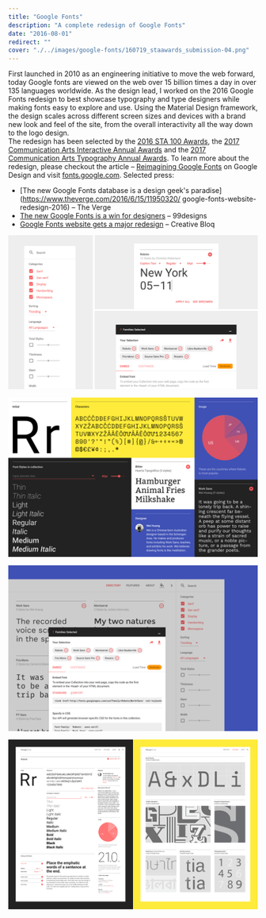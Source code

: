 ```yaml
---
title: "Google Fonts"
description: "A complete redesign of Google Fonts"
date: "2016-08-01"
redirect: ""
cover: "./../images/google-fonts/160719_staawards_submission-04.png"
---
```

<div class="text">
First launched in 2010 as an engineering initiative to move the web forward, today Google fonts are viewed on the web over 15 billion times a day in over 135 languages worldwide. As the design lead, I worked on the 2016 Google Fonts redesign to best showcase typography and type designers while making fonts easy to explore and use. Using the Material Design framework, the design scales across different screen sizes and devices with a brand new look and feel of the site, from the overall interactivity all the way down to the logo design.
</div>
<div class="text">
The redesign has been selected by the <a href="https://100.sta-chicago.org/winners/2016/google-fonts" target="_blank">2016 STA 100 Awards</a>, the <a href="http://www.commarts.com/gallery/Interactive/all/all/2017" target="_blank">2017 Communication Arts Interactive Annual Awards</a> and the <a href="http://www.commarts.com/gallery/typography/miscellaneous/all/2017" target="_blank">2017 Communication Arts Typography Annual Awards</a>. To learn more about the redesign, please checkout the article – <a href="https://design.google/library/reimagining-google-fonts/" target="_blank">Reimagining Google Fonts</a> on Google Design and visit <a href="https://fonts.google.com/" target="_blank">fonts.google.com</a>. Selected press:
</div>

* [The new Google Fonts database is a design geek's paradise](https://www.theverge.com/2016/6/15/11950320/ google-fonts-website-redesign-2016) – The Verge
* [The new Google Fonts is a win for designers](https://99designs.com/blog/trends/new-google-fonts/) – 99designs
* [Google Fonts website gets a major redesign](http://www.creativebloq.com/fonts/google-fonts-website-gets-redesign-61620894) – Creative Bloq


![Google Fonts Design](./../images/google-fonts/reimagining_google_fonts_inline_0002.png)

![Google Fonts Design](./../images/google-fonts/160719_staawards_submission-07.png)

![Google Fonts Design](./../images/google-fonts/160719_staawards_submission-05.png)

![Google Fonts Design](./../images/google-fonts/160719_staawards_submission-06.png)
